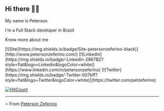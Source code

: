 ## Hi there 👋🏾
<p>My name is Peterson</p>
<p>I'm a Full Stack developer in Brazil</p>

<p>Know more about me</p>
[![Site](https://img.shields.io/badge/Site-petersonzeferino-black)](http://www.petersonzeferino.com/)
[![Linkedin](https://img.shields.io/badge/-LinkedIn-2867B2?style=flat&logo=Linkedin&logoColor=white)](https://www.linkedin.com/in/petersonzeferino)
[![Twitter](https://img.shields.io/badge/-Twitter-007bff?style=flat&logo=Twitter&logoColor=white)](https://twitter.com/petzeferino)

[![HitCount](http://hits.dwyl.com/petersonzeferino/petersonzeferino.svg)](http://hits.dwyl.com/petersonzeferino/petersonzeferino)
<!--
**petersonzeferino/petersonzeferino** is a ✨ _special_ ✨ repository because its `README.md` (this file) appears on your GitHub profile.

Here are some ideas to get you started:

- 🔭 I’m currently working on ...
- 🌱 I’m currently learning ...
- 👯 I’m looking to collaborate on ...
- 🤔 I’m looking for help with ...
- 💬 Ask me about ...
- 📫 How to reach me: ...
- 😄 Pronouns: ...
- ⚡ Fun fact: ...
-->

---
⭐️ From [Peterson Zeferino](https://github.com/petersonzeferino)

